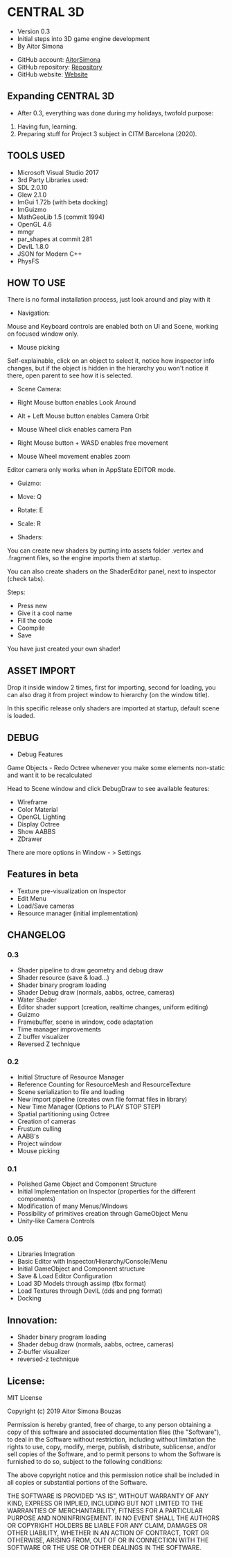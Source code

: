 # CENTRAL 3D
- Version 0.3
- Initial steps into 3D game engine development
- By Aitor Simona 
* GitHub account: [AitorSimona](https://github.com/AitorSimona)
* GitHub repository: [Repository](https://github.com/AitorSimona/CENTRAL-3D)
* GitHub website: [Website](https://aitorsimona.github.io/CENTRAL-3D/)

## Expanding CENTRAL 3D
 - After 0.3, everything was done during my holidays, twofold purpose:

1. Having fun, learning.
2. Preparing stuff for Project 3 subject in CITM Barcelona (2020).

## TOOLS USED

- Microsoft Visual Studio 2017
- 3rd Party Libraries used:
- SDL 2.0.10
- Glew 2.1.0
- ImGui 1.72b (with beta docking)
- ImGuizmo
- MathGeoLib 1.5 (commit 1994)
- OpenGL 4.6
- mmgr
- par_shapes at commit 281 
- DevIL 1.8.0
- JSON for Modern C++
- PhysFS 


## HOW TO USE

There is no formal installation process, just look around and play with it

- Navigation:

Mouse and Keyboard controls are enabled both on UI and Scene, working on focused window only.

- Mouse picking

Self-explainable, click on an object to select it, notice how inspector info changes, but if the object is hidden
in the hierarchy you won't notice it there, open parent to see how it is selected.

- Scene Camera:

- Right Mouse button enables Look Around
- Alt + Left Mouse button enables Camera Orbit
- Mouse Wheel click enables camera Pan
- Right Mouse button + WASD enables free movement
- Mouse Wheel movement enables zoom

Editor camera only works when in AppState EDITOR mode.

- Guizmo:

- Move: Q
- Rotate: E
- Scale: R

- Shaders:

You can create new shaders by putting into assets folder .vertex and .fragment files, so the engine imports them 
at startup. 

You can also create shaders on the ShaderEditor panel, next to inspector (check tabs). 

Steps:

- Press new 
- Give it a cool name
- Fill the code
- Coompile 
- Save 

You have just created your own shader! 


## ASSET IMPORT

Drop it inside window 2 times, first for importing, second for loading, you can also drag it from project window 
to hierarchy (on the window title).

In this specific release only shaders are imported at startup, default scene is loaded.

## DEBUG

- Debug Features

Game Objects - Redo Octree whenever you make some elements non-static and want it to be recalculated

Head to Scene window and click DebugDraw to see available features: 

- Wireframe
- Color Material
- OpenGL Lighting
- Display Octree
- Show AABBS
- ZDrawer

There are more options in Window - > Settings

## Features in beta

- Texture pre-visualization on Inspector
- Edit Menu
- Load/Save cameras
- Resource manager (initial implementation)

## CHANGELOG

### 0.3

- Shader pipeline to draw geometry and debug draw
- Shader resource (save & load...)
- Shader binary program loading
- Shader Debug draw (normals, aabbs, octree, cameras)
- Water Shader
- Editor shader support (creation, realtime changes, uniform editing)
- Guizmo
- Framebuffer, scene in window, code adaptation
- Time manager improvements
- Z buffer visualizer
- Reversed Z technique

### 0.2

- Initial Structure of Resource Manager
- Reference Counting for ResourceMesh and ResourceTexture
- Scene serialization to file and loading
- New import pipeline (creates own file format files in library)
- New Time Manager (Options to PLAY STOP STEP)
- Spatial partitioning using Octree
- Creation of cameras
- Frustum culling
- AABB's
- Project window
- Mouse picking 

### 0.1

- Polished Game Object and Component Structure
- Initial Implementation on Inspector (properties for the different components)
- Modification of many Menus/Windows
- Possibility of primitives creation through GameObject Menu
- Unity-like Camera Controls 

### 0.05

- Libraries Integration
- Basic Editor with Inspector/Hierarchy/Console/Menu
- Initial GameObject and Component structure
- Save & Load Editor Configuration
- Load 3D Models through assimp (fbx format)
- Load Textures through DevIL (dds and png format)
- Docking

## Innovation:

- Shader binary program loading
- Shader debug draw (normals, aabbs, octree, cameras)
- Z-buffer visualizer
- reversed-z technique

## License:

MIT License

Copyright (c) 2019 Aitor Simona Bouzas

Permission is hereby granted, free of charge, to any person obtaining a copy
of this software and associated documentation files (the "Software"), to deal
in the Software without restriction, including without limitation the rights
to use, copy, modify, merge, publish, distribute, sublicense, and/or sell
copies of the Software, and to permit persons to whom the Software is
furnished to do so, subject to the following conditions:

The above copyright notice and this permission notice shall be included in all
copies or substantial portions of the Software.

THE SOFTWARE IS PROVIDED "AS IS", WITHOUT WARRANTY OF ANY KIND, EXPRESS OR
IMPLIED, INCLUDING BUT NOT LIMITED TO THE WARRANTIES OF MERCHANTABILITY,
FITNESS FOR A PARTICULAR PURPOSE AND NONINFRINGEMENT. IN NO EVENT SHALL THE
AUTHORS OR COPYRIGHT HOLDERS BE LIABLE FOR ANY CLAIM, DAMAGES OR OTHER
LIABILITY, WHETHER IN AN ACTION OF CONTRACT, TORT OR OTHERWISE, ARISING FROM,
OUT OF OR IN CONNECTION WITH THE SOFTWARE OR THE USE OR OTHER DEALINGS IN THE
SOFTWARE.


